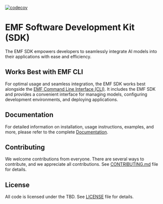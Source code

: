 [![codecov](https://codecov.io/gh/easy-model-fusion/sdk/graph/badge.svg?token=Q7AHI677S8)](https://codecov.io/gh/easy-model-fusion/sdk)

# EMF Software Development Kit (SDK)

The EMF SDK empowers developers to seamlessly integrate AI models into their applications with ease and efficiency.

## Works Best with EMF CLI

For optimal usage and seamless integration, the EMF SDK works best 
alongside the [EMF Command Line Interface (CLI)](https://github.com/easy-model-fusion/emf-cli). It includes the EMF SDK and provides a convenient interface for managing models, configuring development environments, and deploying applications.

## Documentation

For detailed information on installation, usage instructions, examples, and 
more, please refer to the complete [Documentation](https://easy-model-fusion.github.io/docs/).

## Contributing

We welcome contributions from everyone. There are several ways to contribute, and we appreciate all contributions. See [CONTRIBUTING.md](./CONTRIBUTING.md) file for details.

## License

All code is licensed under the TBD. See [LICENSE](./LICENSE.txt) file for 
details.

